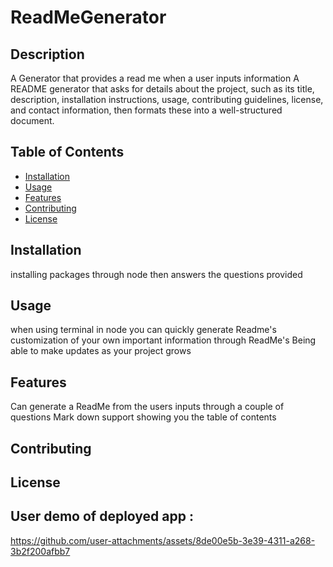 
# ReadMeGenerator

## Description
A Generator that provides a read me when a user inputs information
A README generator that asks for details about the project, such as its title, description, installation instructions, usage, contributing guidelines, license, and contact information, then formats these into a well-structured document.

## Table of Contents
- [Installation](#installation)
- [Usage](#usage)
- [Features](#features)
- [Contributing](#contributing)
- [License](#license)

## Installation
installing packages through node then answers the questions provided 

## Usage
when using terminal in node you can quickly generate Readme's
customization of your own important information through ReadMe's 
Being able to make updates as your project grows 

## Features
Can generate a ReadMe from the users inputs through a couple of questions 
Mark down support showing you the table of contents 

## Contributing


## License

## User demo of deployed app :
https://github.com/user-attachments/assets/8de00e5b-3e39-4311-a268-3b2f200afbb7

